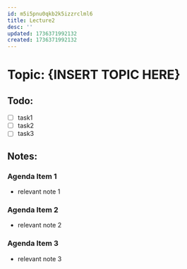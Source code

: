 ```yaml
---
id: m5i5pnu0qkb2k5izzrclml6
title: Lecture2
desc: ''
updated: 1736371992132
created: 1736371992132
---
```

# Topic: {INSERT TOPIC HERE}

## Todo:
- [ ] task1
- [ ] task2
- [ ] task3

## Notes:
### Agenda Item 1
- relevant note 1
### Agenda Item 2
- relevant note 2
### Agenda Item 3
- relevant note 3